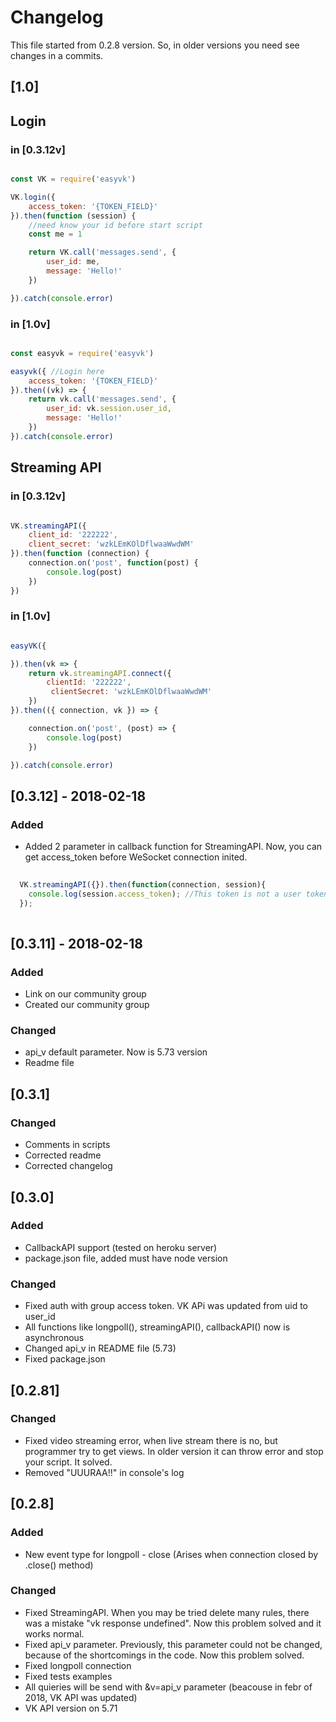 # Changelog

This file started from 0.2.8 version.
So, in older versions you need see changes in a commits.


## [1.0] 

## Login

### in [0.3.12v]

```javascript

const VK = require('easyvk')

VK.login({
    access_token: '{TOKEN_FIELD}'
}).then(function (session) {
    //need know your id before start script
    const me = 1

    return VK.call('messages.send', {
        user_id: me,
        message: 'Hello!'
    })

}).catch(console.error)

```

### in [1.0v]

```javascript

const easyvk = require('easyvk')

easyvk({ //Login here
    access_token: '{TOKEN_FIELD}'
}).then((vk) => {
    return vk.call('messages.send', {
        user_id: vk.session.user_id,
        message: 'Hello!'
    })
}).catch(console.error)


```
## Streaming API

### in [0.3.12v]

```javascript

VK.streamingAPI({
    client_id: '222222',
    client_secret: 'wzkLEmKOlDflwaaWwdWM'
}).then(function (connection) {
    connection.on('post', function(post) {
        console.log(post)
    })	
})	

```

### in [1.0v]

```javascript

easyVK({

}).then(vk => {
    return vk.streamingAPI.connect({
        clientId: '222222',
         clientSecret: 'wzkLEmKOlDflwaaWwdWM'
    })
}).then(({ connection, vk }) => {

    connection.on('post', (post) => {
        console.log(post)
    })

}).catch(console.error)

```



## [0.3.12] - 2018-02-18

### Added 
- Added 2 parameter in callback function for StreamingAPI. Now, you can get access_token before WeSocket connection inited.

```javascript
  
  VK.streamingAPI({}).then(function(connection, session){
    console.log(session.access_token); //This token is not a user token, it's only for one connection
  });
  
```

## [0.3.11] - 2018-02-18

### Added
- Link on our community group
- Created our community group

### Changed
- api_v default parameter. Now is 5.73 version
- Readme file

## [0.3.1] 

### Changed
- Comments in scripts
- Corrected readme
- Corrected changelog

## [0.3.0]

### Added
- CallbackAPI support (tested on heroku server)
- package.json file, added must have node version

### Changed

- Fixed auth with group access token. VK APi was updated from uid to user_id 
- All functions like longpoll(), streamingAPI(), callbackAPI() now is asynchronous
- Changed api_v in README file (5.73)
- Fixed package.json

## [0.2.81]

### Changed
- Fixed video streaming error, when live stream there is no, but programmer try to get views. In older version it can throw error and stop your script. It solved.
- Removed "UUURAA!!" in console's  log

## [0.2.8]

### Added
- New event type for longpoll - close (Arises when connection closed by .close() method)

### Changed
- Fixed StreamingAPI. When you may be tried delete many rules, there was a mistake "vk response undefined". Now this problem solved and it works normal.
- Fixed api_v parameter. Previously, this parameter could not be changed, because of the shortcomings in the code. Now this problem solved.
- Fixed longpoll connection
- Fixed tests examples
- All quieries will be send with &v=api_v parameter (beacouse in febr of 2018, VK API was updated)
- VK API version on 5.71
